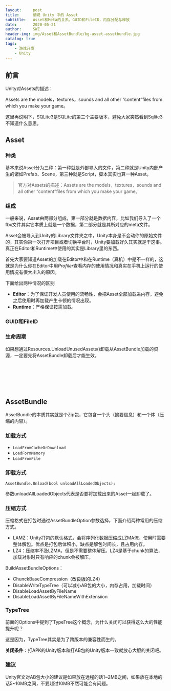```yaml
---
layout:     post
title:      细说 Unity 中的 Asset
subtitle:   Asset和Meta的关系，GUID和FileID，内存分配与释放
date:       2020-05-21
author:     SWZ
header-img: img/Asset和AssetBundle/bg-asset-assetbundle.jpg
catalog: true
tags:
    - 游戏开发
    - Unity
---
```


## 前言

Unity对Assets的描述：

   Assets are the models，textures，sounds and all other “content”files from which you make your game。

这里再说明下，SQLite3是SQLite的第三个主要版本，避免大家突然看到Sqlite3不知道什么意思。



## Asset

### 种类

基本来说Asset分为三种：第一种就是外部导入的文件，第二种就是Unity内部产生的诸如Prefab、Scene，第三种就是Script，脚本其实也算一种Asset。

> 官方对Assets的描述：Assets are the models，textures，sounds and all other “content”files from which you make your game。

### 组成

一般来说，Asset由两部分组成，第一部分就是数据内容，比如我们导入了一个fbx文件其实它本质上就是一个数据，第二部分就是其所对应的meta文件。

Asset会被导入到Unity的Library文件夹之中，Unity本身是不会动你的原始文件的，其实你第一次打开项目或者切换平台时，Unity要加载好久其实就是干这事。真正在Editor和Runtime中使用的其实是Library里的东西。

首先大家要知道Asset的加载在Editor中和在Runtime（真机）中是不一样的，这就是为什么你在Editor中用*Profiler*查看内存的使用情况和真实在手机上运行的使用情况有很大出入的原因。

下面给出两种情况的区别

* **Editor**：为了保证开发人员使用的流畅性，会把Asset全部加载进内存，避免之后使用时再加载产生卡顿的情况出现。
* **Runtime**：严格保证按需加载。



### GUID和FileID



### 生命周期

如果想通过Resources.UnloadUnusedAssets()卸载从AssetBundle加载的资源，一定要先将AssetBundle卸载后才能生效。

&nbsp;

&nbsp;

&nbsp;

## AssetBundle

AssetBundle的本质其实就是个Zip包，它包含一个头（摘要信息）和一个体（压缩的内容）。

### 加载方式

* `LoadFromCacheOrDownload`
* `LoadFormMemory`
* `LoadFromFile`

### 卸载方式

`AssetBundle.Unload(bool unloadAllLoadedObjects);`

参数unloadAllLoadedObjects代表是否要将加载出来的Asset一起卸载了。

### 压缩方式

压缩格式在打包时通过AssetBundleOption参数选择，下面介绍两种常用的压缩方式。

* LAMZ：Unity打包的默认格式，会将序列化数据压缩成LZMA流，使用时需要整体解包。优点是打包后体积小，缺点是解包时间长，且占用内存。
* LZ4：压缩率不及LZMA，但是不需要整体解压。LZ4是基于chunk的算法，加载对象时只有响应的chunk会被解压。

BuildAssetBundleOptions：

* ChunckBaseCompression（改良版的LZ4）
* DisableWriteTypeTree（可以减小AB包的大小，内存占用，加载时间）
* DisableLoadAssetByFileName
* DisableLoadAssetByFileNameWithExtensiion

### TypeTree

前面的Options中提到了TypeTree这个概念，为什么关闭可以获得这么大的性能提升呢？

这是因为，TypeTree其实是为了跨版本的兼容性而生的。

**关闭条件**：打APK的Unity版本和打AB包的Unity版本一致就放心大胆的关闭吧。

### 建议

Unity官文对AB包大小的建议是如果放在远程的话1~2MB之间，如果放在本地的话5~10MB之间，不要超过10MB不然可能会有问题。